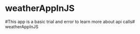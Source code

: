 # weatherAppInJS
#This app is a basic trial and error to learn more about api calls# weatherAppInJS
